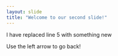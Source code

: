 ```yaml
---
layout: slide
title: "Welcome to our second slide!"
---
```

I have replaced line 5 with something new

Use the left arrow to go back!

